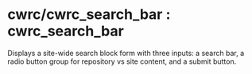 # cwrc/cwrc_search_bar : cwrc_search_bar

Displays a site-wide search block form with three inputs: a search bar, a radio button group for repository vs site content, and a submit button.
